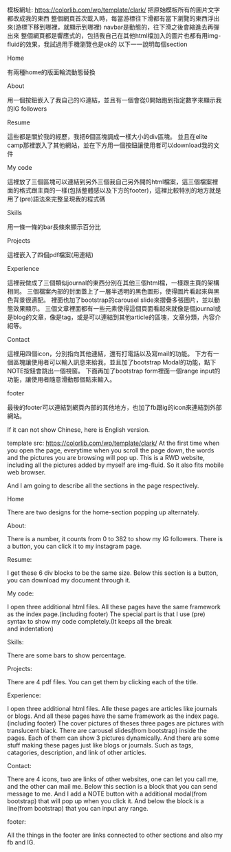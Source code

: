 # 
模板網址: https://colorlib.com/wp/template/clark/
把原始模板所有的圖片文字都改成我的東西
整個網頁首次載入時，每當游標往下滑都有當下瀏覽的東西浮出來(游標下移到哪裡，就顯示到哪裡)
navbar是動態的，往下滑之後會縮進去再彈出來
整個網頁都是響應式的，包括我自己在其他html檔加入的圖片也都有用img-fluid的效果，我試過用手機瀏覽也是ok的
以下一一說明每個section

Home

有兩種home的版面輪流動態替換

About

用一個按鈕嵌入了我自己的IG連結，並且有一個會從0開始跑到指定數字來顯示我的IG followers

Resume

這些都是關於我的經歷，我把6個區塊調成一樣大小的div區塊。
並且在elite camp那裡嵌入了其他網站，並在下方用一個按鈕讓使用者可以download我的文件

My code

這裡放了三個區塊可以連結到另外三個我自己另外開的html檔案，這三個檔案裡面的格式跟主頁的一樣(包括整體感以及下方的footer)，這裡比較特別的地方就是用了(pre)語法來完整呈現我的程式碼

Skills

用一條一條的bar長條來顯示百分比

Projects

這裡嵌入了四個pdf檔案(用連結)

Experience

這裡我做成了三個類似journal的東西分別在其他三個html檔，一樣跟主頁的架構相同。
三個檔案內部的封面蓋上了一層半透明的黑色圖形，使得圖片看起來與黑色背景很適配。
裡面也加了bootstrap的carousel slide來摺疊多張圖片，並以動態效果顯示。
三個文章裡面都有一些元素使得這個頁面看起來就像是個journal或是blog的文章，像是tag，或是可以連結到其他article的區塊，文章分類，內容介紹等。

Contact

這裡用四個icon，分別指向其他連結，還有打電話以及寫mail的功能。
下方有一個區塊讓使用者可以輸入訊息來給我，並且加了bootstrap Modal的功能，點下NOTE按鈕會跳出一個視窗。
下面再加了bootstrap form裡面一個range input的功能，讓使用者隨意滑動那個點來輸入。

footer

最後的footer可以連結到網頁內部的其他地方，也加了fb跟ig的icon來連結到外部網站。

If it can not show Chinese, here is English version.

template src: https://colorlib.com/wp/template/clark/
At the first time when you open the page, everytime when you scroll the page down, the words and the pictures you are browsing will pop up.
This is a RWD website, including all the pictures added by myself are img-fluid. So it also fits mobile web browser.

And I am going to describe all the sections in the page respectively.

Home

There are two designs for the home-section popping up alternately.

About:

There is a number, it counts from 0 to 382 to show my IG followers.
There is a button, you can click it to my instagram page.

Resume:

I get these 6 div blocks to be the same size.
Below this section is a button, you can download my document through it. 

My code:

I open three additional html files. All these pages have the same framework as the index page.(including footer)
The special part is that I use (pre) syntax to show my code completely.(It keeps all the break<br> and indentation<tab>)

Skills:

There are some bars to show percentage.

Projects:

There are 4 pdf files. You can get them by clicking each of the title.

Experience:

I open three additional html files. Alle these pages are articles like journals or blogs. And all these pages have the same framework as the index page.(including footer)
The cover pictures of theses three pages are pictures with translucent black.
There are carousel slides(from bootstrap) inside the pages. Each of them can show 3 pictures dynamically. 
And there are some stuff making these pages just like blogs or journals. Such as tags, catagories, description, and link of other articles.

Contact:

There are 4 icons, two are links of other websites, one can let you call me, and the other can mail me.
Below this section is a block that you can send message to me. And I add a NOTE button with a additional modal(from bootstrap) that will pop up when you click it.
And below the block is a line(from bootstrap) that you can input any range.

footer:

All the things in the footer are links connected to other sections and also my fb and IG. 

